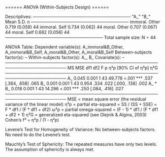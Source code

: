 
====== ANOVA (Within-Subjects Design) ======

Descriptives:
────────────────────────────────
     "A_"  "B_"  Mean    S.D.  n
────────────────────────────────
 immoral. Other 0.719 (0.059) 44
 immoral. Self  0.734 (0.062) 44
 moral.   Other 0.707 (0.067) 44
 moral.   Self  0.682 (0.056) 44
────────────────────────────────
Total sample size: N = 44

ANOVA Table:
Dependent variable(s):      A_immoral&B_Other, A_immoral&B_Self, A_moral&B_Other, A_moral&B_Self
Between-subjects factor(s): –
Within-subjects factor(s):  A_, B_
Covariate(s):               –
──────────────────────────────────────────────────────────────────────
            MS   MSE df1 df2      F     p     η²p [90% CI of η²p]  η²G
──────────────────────────────────────────────────────────────────────
A_       0.045 0.001   1  43 49.778 <.001 ***   .537 [.364, .658] .065
B_       0.001 0.001   1  43  0.954  .334       .022 [.000, .138] .002
A_ * B_  0.018 0.001   1  43 14.296 <.001 ***   .250 [.084, .416] .027
──────────────────────────────────────────────────────────────────────
MSE = mean square error (the residual variance of the linear model)
η²p = partial eta-squared = SS / (SS + SSE) = F * df1 / (F * df1 + df2)
ω²p = partial omega-squared = (F - 1) * df1 / (F * df1 + df2 + 1)
η²G = generalized eta-squared (see Olejnik & Algina, 2003)
Cohen’s f² = η²p / (1 - η²p)

Levene’s Test for Homogeneity of Variance:
No between-subjects factors. No need to do the Levene’s test.

Mauchly’s Test of Sphericity:
The repeated measures have only two levels. The assumption of sphericity is always met.

